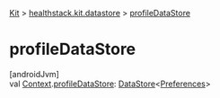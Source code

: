 
[Kit](../../kit.html) > [healthstack.kit.datastore](index.html) > [profileDataStore](profile-data-store.html)



# profileDataStore



[androidJvm]\
val [Context](https://developer.android.com/reference/kotlin/android/content/Context.html).[profileDataStore](profile-data-store.html): [DataStore](https://developer.android.com/reference/kotlin/androidx/datastore/core/DataStore.html)&lt;[Preferences](https://developer.android.com/reference/kotlin/androidx/datastore/preferences/core/Preferences.html)&gt;




